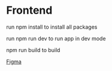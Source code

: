 # Frontend
run npm install to install all packages

run npm run dev to run app in dev mode

npm run build to build


[Figma](https://www.figma.com/file/zLZwnVdlqt09SUlyRypokC/WWW-Church?type=design&node-id=0%3A1&mode=design&t=uBezhU9iepHNWO7D-1)
